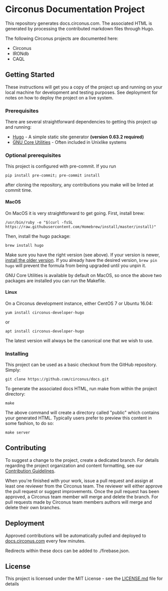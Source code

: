# Circonus Documentation Project

This repository generates docs.circonus.com. The associated HTML is generated by processing the contributed markdown files through Hugo.

The following Circonus projects are documented here:

* Circonus
* IRONdb
* CAQL

## Getting Started

These instructions will get you a copy of the project up and running on your local machine for development and testing purposes. See deployment for notes on how to deploy the project on a live system.

### Prerequisites

There are several straightforward dependencies to getting this project up and running:

* [Hugo](https://github.com/gohugoio/hugo) - A simple static site generator **(version 0.63.2 required)**
* [GNU Core Utilities](https://www.gnu.org/software/coreutils/) - Often included in Unixlike systems

### Optional prerequisites

This project is configured with pre-commit. If you run

```
pip install pre-commit; pre-commit install
```

after cloning the repository, any contributions you make will be linted at commit time.

#### MacOS

On MacOS it is very straightforward to get going. First, install brew:

```
/usr/bin/ruby -e "$(curl -fsSL https://raw.githubusercontent.com/Homebrew/install/master/install)"
```

Then, install the hugo package:

```
brew install hugo
```

Make sure you have the right version (see above). If your version is newer, [install the older version](https://docs.brew.sh/Tips-N'-Tricks#installing-previous-versions-of-formulae).  If you already have the desired version, `brew pin hugo` will prevent the formula from being upgraded until you unpin it.

GNU Core Utilities is available by default on MacOS, so once the above two packages are installed you can run the Makefile.

#### Linux

On a Circonus development instance, either CentOS 7 or Ubuntu 16.04:

```
yum install circonus-developer-hugo
```

or

```
apt install circonus-developer-hugo
```

The latest version will always be the canonical one that we wish to use.

### Installing

This project can be used as a basic checkout from the GitHub repository. Simply:

```
git clone https://github.com/circonus/docs.git
```

To generate the associated docs HTML, run make from within the project directory:

```
make
```

The above command will create a directory called "public" which contains your generated HTML. Typically users prefer to preview this content in some fashion, to do so:

```
make server
```

## Contributing

To suggest a change to the project, create a dedicated branch. For details regarding the project organization and content formatting, see our
[Contribution Guidelines](https://docs.circonus.com/contribution-guidelines/).

When you're finished with your work, issue a pull request and assign at least one reviewer from the Circonus team. The reviewer will either approve the pull request or
suggest improvements. Once the pull request has been approved, a Circonus team member will merge and delete the branch. For pull requests made by Circonus team members
authors will merge and delete their own branches.

## Deployment

Approved contributions will be automatically pulled and deployed to [docs.circonus.com](https://docs.circonus.com/) every few minutes.

Redirects within these docs can be added to ./firebase.json.

## License

This project is licensed under the MIT License - see the [LICENSE.md](LICENSE.md) file for details
